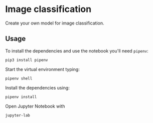 # Image classification

Create your own model for image classification.

## Usage

To install the dependencies and use the notebook you'll need `pipenv`:
```shell
pip3 install pipenv
```

Start the virtual environment typing:
```shell
pipenv shell
```
Install the dependencies using:
```shell
pipenv install
```
Open Jupyter Notebook with
```shell
jupyter-lab
```